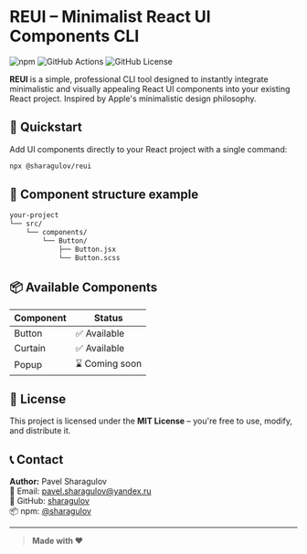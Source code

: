 # REUI – Minimalist React UI Components CLI

![npm](https://img.shields.io/npm/v/@sharagulov/reui?color=blue&style=for-the-badge)
![GitHub Actions](https://img.shields.io/github/actions/workflow/status/sharagulov/reui/npm-publish.yml?style=for-the-badge)
![GitHub License](https://img.shields.io/github/license/sharagulov/reui?style=for-the-badge)

**REUI** is a simple, professional CLI tool designed to instantly integrate minimalistic and visually appealing React UI components into your existing React project. Inspired by Apple's minimalistic design philosophy.



## 🚀 Quickstart

Add UI components directly to your React project with a single command:

```bash
npx @sharagulov/reui
```


## 📂 Component structure example

```bash
your-project
└── src/
    └── components/
        └── Button/
            ├── Button.jsx
            └── Button.scss
```


## 📦 Available Components

| Component    | Status |
| -------- | ------- |
| Button  | ✅ Available |
| Curtain | ✅ Available |
| Popup | ⌛ Coming soon |


## 📄 License

This project is licensed under the **MIT License** – you're free to use, modify, and distribute it.


## 📞 Contact

**Author:** Pavel Sharagulov  
📧 Email: [pavel.sharagulov@yandex.ru](mailto:pavel.sharagulov@yandex.ru)  
🔗 GitHub: [sharagulov](https://github.com/sharagulov)  
📦 npm: [@sharagulov](https://www.npmjs.com/~sharagulov)

---

> **Made with ❤️**  
